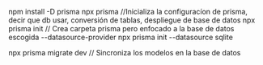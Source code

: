 npm install -D prisma
npx prisma //Inicializa la configuracíon de prisma, decir que db usar, conversión de tablas, despliegue de base de datos
npx prisma init // Crea carpeta prisma pero enfocado a la base de datos escogida --datasource-provider
npx prisma init --datasource sqlite

npx prisma migrate dev // Sincroniza los modelos en la base de datos
